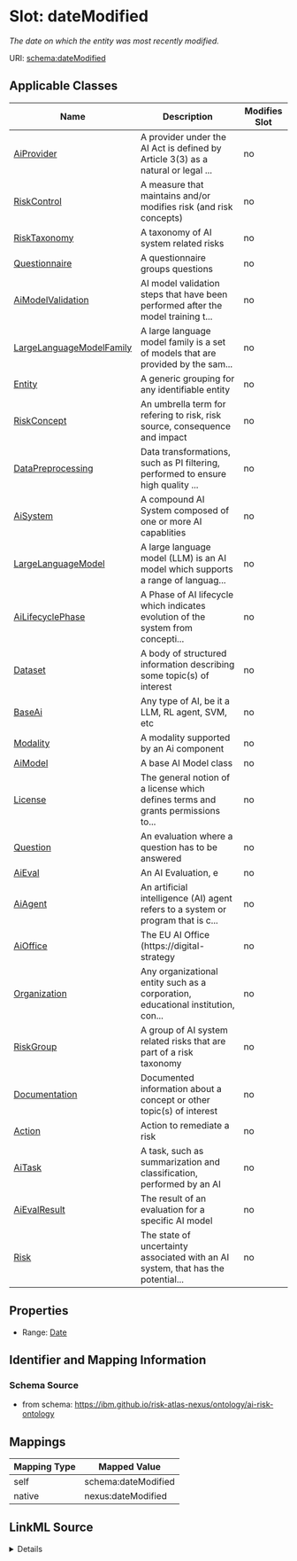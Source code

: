 

# Slot: dateModified


_The date on which the entity was most recently modified._





URI: [schema:dateModified](http://schema.org/dateModified)



<!-- no inheritance hierarchy -->





## Applicable Classes

| Name | Description | Modifies Slot |
| --- | --- | --- |
| [AiProvider](AiProvider.md) | A provider under the AI Act is defined by Article 3(3) as a natural or legal ... |  no  |
| [RiskControl](RiskControl.md) | A measure that maintains and/or modifies risk (and risk concepts) |  no  |
| [RiskTaxonomy](RiskTaxonomy.md) | A taxonomy of AI system related risks |  no  |
| [Questionnaire](Questionnaire.md) | A questionnaire groups questions |  no  |
| [AiModelValidation](AiModelValidation.md) | AI model validation steps that have been performed after the model training t... |  no  |
| [LargeLanguageModelFamily](LargeLanguageModelFamily.md) | A large language model family is a set of models that are provided by the sam... |  no  |
| [Entity](Entity.md) | A generic grouping for any identifiable entity |  no  |
| [RiskConcept](RiskConcept.md) | An umbrella term for refering to risk, risk source, consequence and impact |  no  |
| [DataPreprocessing](DataPreprocessing.md) | Data transformations, such as PI filtering, performed to ensure high quality ... |  no  |
| [AiSystem](AiSystem.md) | A compound AI System composed of one or more AI capablities |  no  |
| [LargeLanguageModel](LargeLanguageModel.md) | A large language model (LLM) is an AI model which supports a range of languag... |  no  |
| [AiLifecyclePhase](AiLifecyclePhase.md) | A Phase of AI lifecycle which indicates evolution of the system from concepti... |  no  |
| [Dataset](Dataset.md) | A body of structured information describing some topic(s) of interest |  no  |
| [BaseAi](BaseAi.md) | Any type of AI, be it a LLM, RL agent, SVM, etc |  no  |
| [Modality](Modality.md) | A modality supported by an Ai component |  no  |
| [AiModel](AiModel.md) | A base AI Model class |  no  |
| [License](License.md) | The general notion of a license which defines terms and grants permissions to... |  no  |
| [Question](Question.md) | An evaluation where a question has to be answered |  no  |
| [AiEval](AiEval.md) | An AI Evaluation, e |  no  |
| [AiAgent](AiAgent.md) | An artificial intelligence (AI) agent refers to a system or program that is c... |  no  |
| [AiOffice](AiOffice.md) | The EU AI Office (https://digital-strategy |  no  |
| [Organization](Organization.md) | Any organizational entity such as a corporation, educational institution, con... |  no  |
| [RiskGroup](RiskGroup.md) | A group of AI system related risks that are part of a risk taxonomy |  no  |
| [Documentation](Documentation.md) | Documented information about a concept or other topic(s) of interest |  no  |
| [Action](Action.md) | Action to remediate a risk |  no  |
| [AiTask](AiTask.md) | A task, such as summarization and classification, performed by an AI |  no  |
| [AiEvalResult](AiEvalResult.md) | The result of an evaluation for a specific AI model |  no  |
| [Risk](Risk.md) | The state of uncertainty associated with an AI system, that has the potential... |  no  |







## Properties

* Range: [Date](Date.md)





## Identifier and Mapping Information







### Schema Source


* from schema: https://ibm.github.io/risk-atlas-nexus/ontology/ai-risk-ontology




## Mappings

| Mapping Type | Mapped Value |
| ---  | ---  |
| self | schema:dateModified |
| native | nexus:dateModified |




## LinkML Source

<details>
```yaml
name: dateModified
description: The date on which the entity was most recently modified.
from_schema: https://ibm.github.io/risk-atlas-nexus/ontology/ai-risk-ontology
rank: 1000
slot_uri: schema:dateModified
alias: dateModified
domain_of:
- Entity
range: date
required: false

```
</details>
